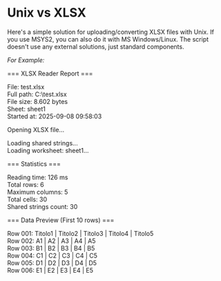 # Unix vs XLSX

Here's a simple solution for uploading/converting XLSX files with Unix. If you use MSYS2, you can also do it with MS Windows/Linux.
The script doesn't use any external solutions, just standard components.

_For Example:_

=== XLSX Reader Report ===

File: test.xlsx  
Full path: C:\test.xlsx  
File size: 8.602 bytes  
Sheet: sheet1  
Started at: 2025-09-08 09:58:03  

Opening XLSX file...

Loading shared strings...  
Loading worksheet: sheet1...  

=== Statistics ===

Reading time: 126 ms  
Total rows: 6  
Maximum columns: 5  
Total cells: 30  
Shared strings count: 30  


=== Data Preview (First 10 rows) ===

Row 001: Titolo1 | Titolo2 | Titolo3 | Titolo4 | Titolo5  
Row 002: A1 | A2 | A3 | A4 | A5  
Row 003: B1 | B2 | B3 | B4 | B5  
Row 004: C1 | C2 | C3 | C4 | C5  
Row 005: D1 | D2 | D3 | D4 | D5  
Row 006: E1 | E2 | E3 | E4 | E5  






